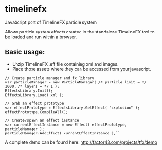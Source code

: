 # timelinefx
JavaScript port of TimelineFX particle system

Allows particle system effects created in the standalone TimelineFX tool to be loaded and run within a browser.

Basic usage:
------------
* Unzip TimelineFX .eff file containing xml and images.
* Place those assets where they can be accessed from your javascript.

```
// Create particle manager and fx library
var particleManager = new ParticleManager( /* particle limit = */ 1000, /* layers = */ 1 );
EffectsLibrary.Init();
EffectsLibrary.Load( xml );

// Grab an effect prototype
var effectPrototype = EffectsLibrary.GetEffect( "explosion" );
effectPrototype.CompileAll();

// Create/spawn an effect instance
var currentEffectInstance = new Effect( effectPrototype, particleManager );
particleManager.AddEffect( currentEffectInstance );``
```
A complete demo can be found here: http://factor43.com/projects/tfx/demo
